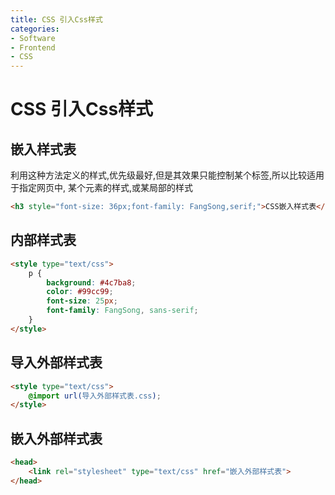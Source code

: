 ```yaml
---
title: CSS 引入Css样式
categories:
- Software
- Frontend
- CSS
---
```

# CSS 引入Css样式

## 嵌入样式表

利用这种方法定义的样式,优先级最好,但是其效果只能控制某个标签,所以比较适用于指定网页中, 某个元素的样式,或某局部的样式

```html
<h3 style="font-size: 36px;font-family: FangSong,serif;">CSS嵌入样式表</h3>
```

## 内部样式表

```html
<style type="text/css">
    p {
        background: #4c7ba8;
        color: #99cc99;
        font-size: 25px;
        font-family: FangSong, sans-serif;
    }
</style>
```

##  导入外部样式表

```html
<style type="text/css">
    @import url(导入外部样式表.css);
</style>
```

## 嵌入外部样式表

```html
<head>
    <link rel="stylesheet" type="text/css" href="嵌入外部样式表">
</head>
```

